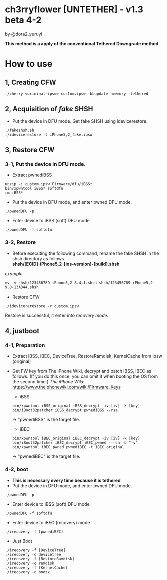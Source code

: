 # ch3rryflower [UNTETHER] - v1.3 beta 4-2  
by @dora2_yuruyi  

**This method is a apply of the conventional Tethered Downgrade method**

# How to use
## 1, Creating CFW
```
./cherry <orininal-ipsw> custom.ipsw -bbupdate -memory -tethered
```

## 2, Acquisition of *fake* SHSH
- Put the device in DFU mode. Get fake SHSH using idevicerestore.
```
./fakeshsh.sh
./idevicerestore -t iPhone5,2_fake.ipsw
```
## 3, Restore CFW
### 3-1, Put the device in DFU mode.
- Extract pwnediBSS
```
unzip -j custom.ipsw Firmware/dfu/iBSS*
bin/xpwntool iBSS* softdfu
rm iBSS*
```
- Put the device in DFU mode, and enter pwned DFU mode.
```
./pwnedDFU -p
```

- Enter device to iBSS (soft) DFU mode
```
./pwnedDFU -f softdfu
```

### 3-2, Restore
- Before executing the following command, rename the fake SHSH in the shsh directory as follows  
**shsh/[ECID]-iPhone5,2-[ios-version]-[build].shsh**  

*example*
```
mv -v shsh/123456789-iPhone5,2-8.4.1.shsh shsh/123456789-iPhone5,2-9.0-13A344.shsh
```
- Restore CFW
```
./idevicererestore -r custom.ipsw
```
Restore is successful, it enter into *recovery mode*.  

## 4, justboot
### 4-1, Preparation
- Extract iBSS, iBEC, DeviceTree, RestoreRamdisk, KernelCache from ipsw (original)
- Get FW key from The iPhone Wiki, decrypt and patch iBSS, iBEC as follows. (If you do this once, you can omit it when booting the OS from the second time.)
*The iPhone Wiki*: https://www.theiphonewiki.com/wiki/Firmware_Keys  

    - iBSS
    ```
    bin/xpwntool iBSS_original iBSS_decrypt -iv [iv] -k [key]
    bin/iBoot32patcher iBSS_decrypt pwnediBSS --rsa
    ```
    -> "pwnediBSS" is the target file.

    - iBEC
    ```
    bin/xpwntool iBEC_original iBEC_decrypt -iv [iv] -k [key]
    bin/iBoot32patcher iBEC_decrypt iBEC_pwned --rsa -b "-v"
    bin/xpwntool iBEC_pwned pwnediBEC -t iBEC_original
    ```
    -> "pwnediBEC" is the target file. 

### 4-2, boot
- **This is necessary every time because it is tethered**
- Put the device in DFU mode, and enter pwned DFU mode.

```
./pwnedDFU -p
```

- Enter device to iBSS (soft) DFU mode
```
./pwnedDFU -f softdfu
```

- Enter device to iBEC (recovery) mode
```
./irecovery -f [pwnediBEC]
```

- Just Boot
```
./irecovery -f [DeviceTree]
./irecovery -c devicetree
./irecovery -f [RestoreRamdisk]
./irecovery -c ramdisk
./irecovery -f [KernelCache]
./irecovery -c bootx
```
